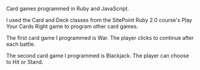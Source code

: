 Card games programmed in Ruby and JavaScript.

I used the Card and Deck classes from the SitePoint Ruby 2.0 course's Play Your Cards Right game to program other card games.

The first card game I programmed is War. The player clicks to continue after each battle.

The second card game I programmed is Blackjack. The player can choose to Hit or Stand.
